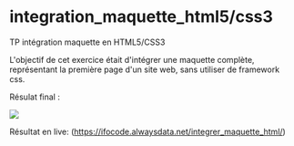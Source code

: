 # integration_maquette_html5/css3
TP intégration maquette en HTML5/CSS3

L'objectif de cet exercice était d'intégrer une maquette complète, représentant la première page
d'un site web, sans utiliser de  framework css.

Résulat final :

![](https://i.imgur.com/jVqr6xB.png)

Résultat en live: (https://ifocode.alwaysdata.net/integrer_maquette_html/)
